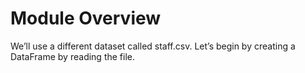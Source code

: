 # Module Overview

 We’ll use a different dataset called staff.csv. Let’s begin by 
 creating a DataFrame by reading the file.
 
